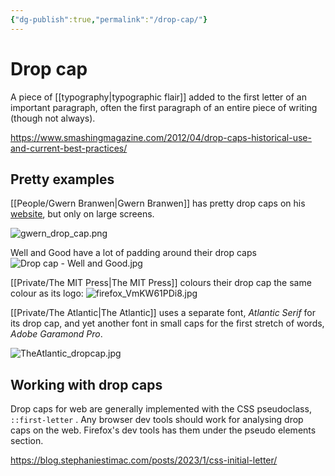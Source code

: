 ```yaml
---
{"dg-publish":true,"permalink":"/drop-cap/"}
---
```



# Drop cap

A piece of [[typography\|typographic flair]]  added to the first letter of an important paragraph, often the first paragraph of an entire piece of writing (though not always).

https://www.smashingmagazine.com/2012/04/drop-caps-historical-use-and-current-best-practices/

## Pretty examples

[[People/Gwern Branwen\|Gwern Branwen]] has pretty drop caps on his [website](https://www.gwern.net/LARPing), but only on large screens.

![gwern_drop_cap.png](/img/user/Embeds/gwern_drop_cap.png)

Well and Good have a lot of padding around their drop caps
![Drop cap - Well and Good.jpg](/img/user/Embeds/Drop%20cap%20-%20Well%20and%20Good.jpg)

[[Private/The MIT Press\|The MIT Press]] colours their drop cap the same colour as its logo:
![firefox_VmKW61PDi8.jpg](/img/user/Embeds/firefox_VmKW61PDi8.jpg)

[[Private/The Atlantic\|The Atlantic]] uses a separate font, *Atlantic Serif* for its drop cap, and yet another font in small caps for the first stretch of words, *Adobe Garamond Pro*.

![TheAtlantic_dropcap.jpg](/img/user/Embeds/TheAtlantic_dropcap.jpg)

## Working with drop caps

Drop caps for web are generally implemented with the CSS pseudoclass, `::first-letter` . Any browser dev tools should work for analysing drop caps on the web. Firefox's dev tools has them under the pseudo elements section.

https://blog.stephaniestimac.com/posts/2023/1/css-initial-letter/